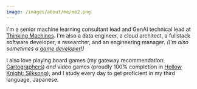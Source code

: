 ```yaml
---
image: /images/about/me/me2.png
---
```


I'm a senior machine learning consultant lead and GenAI technical lead at [Thinking Machines](thinkingmachin.es). I'm also a data engineer, a cloud architect, a fullstack software developer, a researcher, and an engineering manager. _(I'm also sometimes a [game developer](/projects)!)_

I also love playing board games (my gateway recommendation: [Cartographers](https://boardgamegeek.com/boardgame/263918/cartographers)) _and_ video games (proudly 100% completion in [Hollow Knight: Silksong](https://store.steampowered.com/app/1030300/Hollow_Knight_Silksong/)), and I study every day to get proficient in my third language, Japanese.
